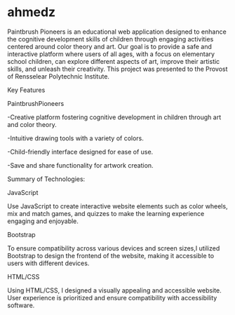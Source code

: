 # ahmedz

Paintbrush Pioneers is an educational web application designed to enhance the cognitive development skills of children through engaging activities centered around color theory and art. Our goal is to provide a safe and interactive platform where users of all ages, with a focus on elementary school children, can explore different aspects of art, improve their artistic skills, and unleash their creativity. This project was presented to the Provost of Rensselear Polytechnic Institute.


Key Features

PaintbrushPioneers

-Creative platform fostering cognitive development in children through art and color theory.

-Intuitive drawing tools with a variety of colors.

-Child-friendly interface designed for ease of use.

-Save and share functionality for artwork creation.

Summary of Technologies:

JavaScript

Use JavaScript to create interactive website elements such as color wheels, mix and match games, and quizzes to make the learning experience engaging and enjoyable.

Bootstrap

To ensure compatibility across various devices and screen sizes,I utilized Bootstrap to design the frontend of the website, making it accessible to users with different devices.

HTML/CSS

Using HTML/CSS, I designed a visually appealing and accessible website. User experience is prioritized and ensure compatibility with accessibility software.

